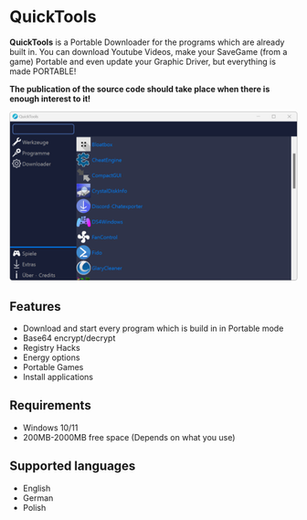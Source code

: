 # QuickTools

**QuickTools** is a Portable Downloader for the programs which are already built in. You can download Youtube Videos, make your SaveGame (from a game) Portable and even update your Graphic Driver, but everything is made PORTABLE!

**The publication of the source code should take place when there is enough interest to it!**

<p align=left>
    <img src="assets/ApplicaitonImage.png"/>
  </a>
</p>

## Features

- Download and start every program which is build in in Portable mode
- Base64 encrypt/decrypt
- Registry Hacks
- Energy options
- Portable Games
- Install applications

## Requirements

- Windows 10/11
- 200MB-2000MB free space (Depends on what you use)

## Supported languages

- English
- German
- Polish

